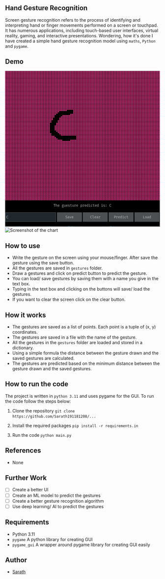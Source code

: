 ## Hand Gesture Recognition 
Screen gesture recognition refers to the process of identifying and interpreting hand or finger movements performed on a screen or touchpad. It has numerous applications, including touch-based user interfaces, virtual reality, gaming, and interactive presentations. Wondering, how it's done I have created a simple hand gesture recognition model using `maths`, `Python` and `pygame`.

## Demo 
![Screenshot of the UI](./screenshots/Screenshot%202023-05-02%20144514.png)
![Screenshot of the chart](./screenshots/temp_prediction_percentages.png)

## How to use 
- Write the gesture on the screen using your mouse/finger. After save the gesture using the save button.
- All the gestures are saved in `gestures` folder.
- Draw a gestures and click on predict button to predict the gesture.
- You can load/ save gestures by saving them with a name you give in the text box.
- Typing in the text box and clicking on the buttons will save/ load the gestures.
- If you want to clear the screen click on the clear button.
  
## How it works
- The gestures are saved as a list of points. Each point is a tuple of (x, y) coordinates.
- The gestures are saved in a file with the name of the gesture.
- All the gestures in the `gestures` folder are loaded and stored in a dictionary.
- Using a simple formula the distance between the gesture drawn and the saved gestures are calculated.
- The gestures are predicted based on the minimum distance between the gesture drawn and the saved gestures.


## How to run the code
The project is written in `python 3.11` and uses pygame for the GUI. To run the code follow the steps below:

1. Clone the repository
```git clone https://github.com/Sarath191181208/...```

2. Install the required packages
``` pip install -r requirements.in ```

1. Run the code
``` python main.py ```

## References
- None 

## Further Work
-[ ] Create a better UI
-[ ] Create an ML model to predict the gestures
-[ ] Create a better gesture recognition algorithm
-[ ] Use deep learning/ AI to predict the gestures

## Requirements
- Python 3.11
- `pygame` A python library for creating GUI
- `pygame_gui` A wrapper around pygame library for creating GUI easily

## Author
- [Sarath](https://github.com/Sarath191181208)